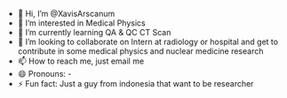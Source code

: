 - 👋 Hi, I’m @XavisArscanum
- 👀 I’m interested in Medical Physics
- 🌱 I’m currently learning QA & QC CT Scan
- 💞️ I’m looking to collaborate on Intern at radiology or hospital and get to contribute in some medical physics and nuclear medicine research
- 📫 How to reach me, just email me
- 😄 Pronouns: -
- ⚡ Fun fact: Just a guy from indonesia that want to be researcher

<!---
XavisArscanum/XavisArscanum is a ✨ special ✨ repository because its `README.md` (this file) appears on your GitHub profile.
You can click the Preview link to take a look at your changes.
--->
